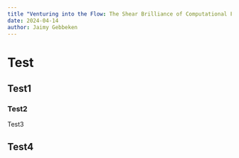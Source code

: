 ```yaml
---
title "Venturing into the Flow: The Shear Brilliance of Computational Fluid Dynamics"
date: 2024-04-14
author: Jaimy Gebbeken
---
```


# Test 
## Test1
### Test2
Test3

## Test4
